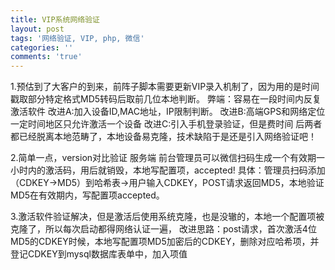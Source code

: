 ```yaml
---
title: VIP系统网络验证
layout: post
tags: '网络验证, VIP, php, 微信'
categories: ''
comments: 'true'
---
```

1.预估到了大客户的到来，前阵子脚本需要更新VIP录入机制了，因为用的是时间戳取部分特定格式MD5转码后取前几位本地判断。
弊端：容易在一段时间内反复激活软件
改进A:加入设备ID,MAC地址，IP限制判断。
改进B:高端GPS和网络定位一定时间地区只允许激活一个设备
改进C:引入手机登录验证，但是费时间
后两者都已经脱离本地范畴了，本地设备易克隆，技术缺陷于是还是引入网络验证吧！

2.简单一点，version对比验证
服务端 前台管理员可以微信扫码生成一个有效期一小时内的激活码，用后就销毁，本地写配置项，accepted!
具体：管理员扫码添加（CDKEY->MD5）到哈希表->用户输入CDKEY，POST请求返回MD5，本地验证MD5在有效期内，写配置项accepted。

3.激活软件验证解决，但是激活后使用系统克隆，也是没辙的，本地一个配置项被克隆了，所以每次启动都得网络认证一遍，
改进思路：post请求，首次激活4位MD5的CDKEY时候，本地写配置项MD5加密后的CDKEY，删除对应哈希项，并登记CDKEY到mysql数据库表单中，加入项值